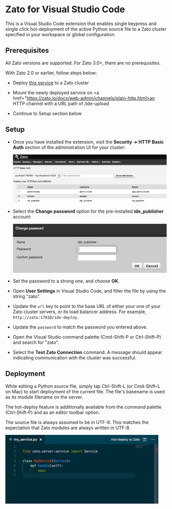 # Zato for Visual Studio Code

This is a Visual Studio Code extension that enables single keypress and single
click hot-deployment of the active Python source file to a Zato cluster
specified in your workspace or global configuration.

## Prerequisites

All Zato versions are supported. For Zato 3.0+, there are no prerequisites.

With Zato 2.0 or earlier, follow steps below:

* Deploy <a href="https://github.com/zatosource/zato-labs/blob/main/ide-deploy/ide_deploy.py">this service</a> to a Zato cluster

* Mount the newly deployed service on <a href="https://zato.io/docs/web-admin/channels/plain-http.html>an HTTP channel</a> with a URL path of /ide-upload

* Continue to Setup section below

## Setup

* Once you have installed the extension, visit the **Security -> HTTP Basic
  Auth** section of the administration UI for your cluster:

  ![HTTP Basic Auth](images/basic_auth.png)

* Select the **Change password** option for the pre-installed **ide_publisher**
  account:

  ![Change password](images/change_password.png)

* Set the password to a strong one, and choose **OK**.

* Open **User Settings** in Visual Studio Code, and filter the file by using
  the string "zato".

* Update the `url` key to point to the base URL of either your one of your Zato
  cluster servers, or its load balancer address. For example,
  `http://zato:17010/ide-deploy`.

* Update the `password` to match the password you entered above.

* Open the Visual Studio command palette (Cmd-Shift-P or Ctrl-Shift-P) and
  search for "zato".

* Select the **Test Zato Connection** command. A message should appear
  indicating communication with the cluster was successful.

## Deployment

While editing a Python source file, simply tap Ctrl-Shift-L (or Cmd-Shift-L on
Mac) to start deployment of the current file. The file's basename is used as
its module filename on the server.

The hot-deploy feature is additionally available from the command palette
(Ctrl-Shift-P) and as an editor toolbar option.

The source file is always assumed to be in UTF-8. This matches the expectation
that Zato modules are always written in UTF-8.

![Hot-deploy button](images/hot_deploy_button.png)
